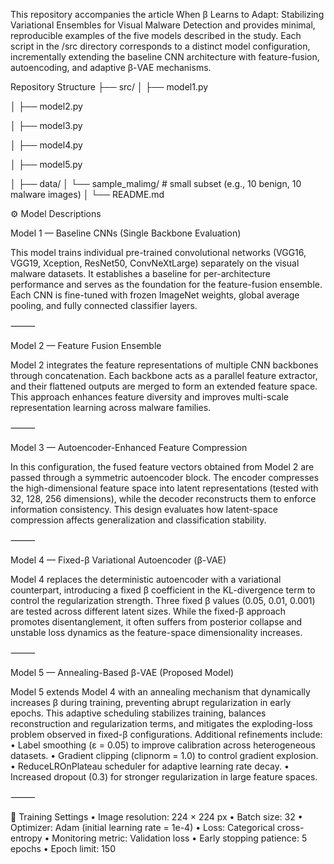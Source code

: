 This repository accompanies the article When β Learns to Adapt: Stabilizing Variational Ensembles for Visual Malware Detection and provides minimal, reproducible examples of the five models described in the study.
Each script in the /src directory corresponds to a distinct model configuration, incrementally extending the baseline CNN architecture with feature-fusion, autoencoding, and adaptive β-VAE mechanisms.

Repository Structure
├── src/
│   ├── model1.py

│   ├── model2.py

│   ├── model3.py

│   ├── model4.py

│   ├── model5.py

│
├── data/
│   └── sample_malimg/        # small subset (e.g., 10 benign, 10 malware images)
│
└── README.md




⚙️ Model Descriptions

Model 1 — Baseline CNNs (Single Backbone Evaluation)

This model trains individual pre-trained convolutional networks (VGG16, VGG19, Xception, ResNet50, ConvNeXtLarge) separately on the visual malware datasets.
It establishes a baseline for per-architecture performance and serves as the foundation for the feature-fusion ensemble.
Each CNN is fine-tuned with frozen ImageNet weights, global average pooling, and fully connected classifier layers.

⸻

Model 2 — Feature Fusion Ensemble

Model 2 integrates the feature representations of multiple CNN backbones through concatenation.
Each backbone acts as a parallel feature extractor, and their flattened outputs are merged to form an extended feature space.
This approach enhances feature diversity and improves multi-scale representation learning across malware families.

⸻

Model 3 — Autoencoder-Enhanced Feature Compression

In this configuration, the fused feature vectors obtained from Model 2 are passed through a symmetric autoencoder block.
The encoder compresses the high-dimensional feature space into latent representations (tested with 32, 128, 256 dimensions), while the decoder reconstructs them to enforce information consistency.
This design evaluates how latent-space compression affects generalization and classification stability.

⸻

Model 4 — Fixed-β Variational Autoencoder (β-VAE)

Model 4 replaces the deterministic autoencoder with a variational counterpart, introducing a fixed β coefficient in the KL-divergence term to control the regularization strength.
Three fixed β values (0.05, 0.01, 0.001) are tested across different latent sizes.
While the fixed-β approach promotes disentanglement, it often suffers from posterior collapse and unstable loss dynamics as the feature-space dimensionality increases.

⸻

Model 5 — Annealing-Based β-VAE (Proposed Model)

Model 5 extends Model 4 with an annealing mechanism that dynamically increases β during training, preventing abrupt regularization in early epochs.
This adaptive scheduling stabilizes training, balances reconstruction and regularization terms, and mitigates the exploding-loss problem observed in fixed-β configurations.
Additional refinements include:
	•	Label smoothing (ε = 0.05) to improve calibration across heterogeneous datasets.
	•	Gradient clipping (clipnorm = 1.0) to control gradient explosion.
	•	ReduceLROnPlateau scheduler for adaptive learning rate decay.
	•	Increased dropout (0.3) for stronger regularization in large feature spaces.

⸻

🧩 Training Settings
	•	Image resolution: 224 × 224 px
	•	Batch size: 32
	•	Optimizer: Adam (initial learning rate = 1e-4)
	•	Loss: Categorical cross-entropy
	•	Monitoring metric: Validation loss
	•	Early stopping patience: 5 epochs
	•	Epoch limit: 150
